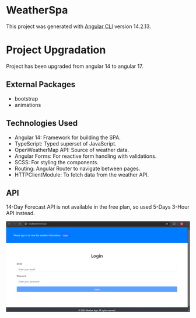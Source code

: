 # WeatherSpa

This project was generated with [Angular CLI](https://github.com/angular/angular-cli) version 14.2.13.

# Project Upgradation
Project has been upgraded from angular 14 to angular 17.

## External Packages

- bootstrap
- animations

## Technologies Used

- Angular 14: Framework for building the SPA.
- TypeScript: Typed superset of JavaScript.
- OpenWeatherMap API: Source of weather data.
- Angular Forms: For reactive form handling with validations.
- SCSS: For styling the components.
- Routing: Angular Router to navigate between pages.
- HTTPClientModule: To fetch data from the weather API.

## API

14-Day Forecast API is not available in the free plan, so used
5-Days 3-Hour API instead.


[![Watch the video](thumbnail.png)](weatherApp_demo.mp4)


